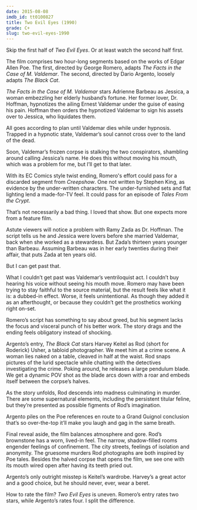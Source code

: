 ```yaml
---
date: 2015-08-08
imdb_id: tt0100827
title: Two Evil Eyes (1990)
grade: C+
slug: two-evil-eyes-1990
---
```


Skip the first half of _Two Evil Eyes_. Or at least watch the second half first.

The film comprises two hour-long segments based on the works of Edgar Allen Poe. The first, directed by George Romero, adapts _The Facts in the Case of M. Valdemar_. The second, directed by Dario Argento, loosely adapts _The Black Cat_.

_The Facts in the Case of M. Valdemar_ stars Adrienne Barbeau as Jessica, a woman embezzling her elderly husband’s fortune. Her former lover, Dr. Hoffman, hypnotizes the ailing Ernest Valdemar under the guise of easing his pain. Hoffman then orders the hypnotized Valdemar to sign his assets over to Jessica, who liquidates them.

All goes according to plan until Valdemar dies while under hypnosis. Trapped in a hypnotic state, Valdemar’s soul cannot cross over to the land of the dead.

Soon, Valdemar’s frozen corpse is stalking the two conspirators, shambling around calling Jessica’s name. He does this without moving his mouth, which was a problem for me, but I’ll get to that later.

With its EC Comics style twist ending, Romero's effort could pass for a discarded segment from <span data-imdb-id="tt0083767">_Creepshow_</span>. One not written by Stephen King, as evidence by the under-written characters. The under-furnished sets and flat lighting lend a made-for-TV feel. It could pass for an episode of _Tales From the Crypt_.

That’s not necessarily a bad thing. I loved that show. But one expects more from a feature film.

Astute viewers will notice a problem with Ramy Zada as Dr. Hoffman. The script tells us he and Jessica were lovers before she married Valdemar, back when she worked as a stewardess. But Zada’s thirteen years younger than Barbeau. Assuming Barbeau was in her early twenties during their affair, that puts Zada at ten years old.

But I can get past that.

What I couldn’t get past was Valdemar’s ventriloquist act. I couldn’t buy hearing his voice without seeing his mouth move. Romero may have been trying to stay faithful to the source material, but the result feels like what it is: a dubbed-in effect. Worse, it feels unintentional. As though they added it as an afterthought, or because they couldn’t get the prosthetics working right on-set.

Romero’s script has something to say about greed, but his segment lacks the focus and visceral punch of his better work. The story drags and the ending feels obligatory instead of shocking.

Argento’s entry, _The Black Cat_ stars Harvey Keitel as Rod (short for Roderick) Usher, a tabloid photographer. We meet him at a crime scene. A woman lies naked on a table, cleaved in half at the waist. Rod snaps pictures of the lurid spectacle while chatting with the detectives investigating the crime. Poking around, he releases a large pendulum blade. We get a dynamic POV shot as the blade arcs down with a roar and embeds itself between the corpse’s halves.

As the story unfolds, Rod descends into madness culminating in murder. There are some supernatural elements, including the persistent titular feline, but they’re presented as possible figments of Rod’s imagination.

Argento piles on the Poe references en route to a Grand Guignol conclusion that’s so over-the-top it’ll make you laugh and gag in the same breath.

Final reveal aside, the film balances atmosphere and gore. Rod’s brownstone has a worn, lived-in feel. The narrow, shadow-filled rooms engender feelings of confinement. The city streets, feelings of isolation and anonymity. The gruesome murders Rod photographs are both inspired by Poe tales. Besides the halved corpse that opens the film, we see one with its mouth wired open after having its teeth pried out.

Argento’s only outright misstep is Keitel’s wardrobe. Harvey’s a great actor and a good choice, but he should never, ever, wear a beret.

How to rate the film? _Two Evil Eyes_ is uneven. Romero’s entry rates two stars, while Argento’s rates four. I split the difference.

